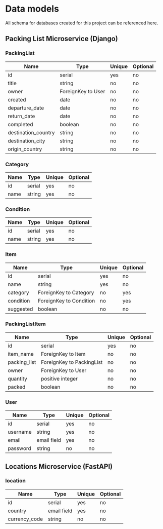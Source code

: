 # Data models
All schema for databases created for this project can be referenced here.

## Packing List Microservice (Django)

### PackingList

| Name | Type | Unique | Optional |
|-|-|-|-|
| id | serial | yes | no |
| title | string | no | no |
| owner | ForeignKey to User | no | no |
| created | date | no | no |
| departure_date | date | no | no |
| return_date | date | no | no |
| completed | boolean | no | no |
| destination_country | string | no | no |
| destination_city | string | no | no |
| origin_country | string | no | no |


### Category

| Name | Type | Unique | Optional |
|-|-|-|-|
| id | serial | yes | no |
| name | string | yes | no |


### Condition

| Name | Type | Unique | Optional |
|-|-|-|-|
| id | serial | yes | no |
| name | string | yes | no |


### Item

| Name | Type | Unique | Optional |
|-|-|-|-|
| id | serial | yes | no |
| name | string | yes | no |
| category | ForeignKey to Category | no | yes |
| condition | ForeignKey to Condition | no | yes |
| suggested | boolean | no | no |


### PackingListItem

| Name | Type | Unique | Optional |
|-|-|-|-|
| id | serial | yes | no |
| item_name | ForeignKey to Item | no | no |
| packing_list | ForeignKey to PackingList | no | no |
| owner | ForeignKey to User | no | no |
| quantity | positive integer | no | no |
| packed | boolean | no | no |


### User

| Name | Type | Unique | Optional |
|-|-|-|-|
| id | serial | yes | no |
| username | string | yes | no |
| email | email field | yes | no |
| password | string | no | no |


## Locations Microservice (FastAPI)

### location

| Name | Type | Unique | Optional |
|-|-|-|-|
| id | serial | yes | no |
| country | email field | yes | no |
| currency_code | string | no | no |
